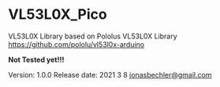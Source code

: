 # VL53L0X_Pico
VL53L0X Library based on Pololus VL53L0X Library
https://github.com/pololu/vl53l0x-arduino

**Not Tested yet!!!**

Version: 1.0.0
Release date: 2021 3 8
jonasbechler@gmail.com

